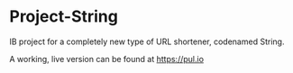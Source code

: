 Project-String
==============

IB project for a completely new type of URL shortener, codenamed String.

A working, live version can be found at https://pul.io
